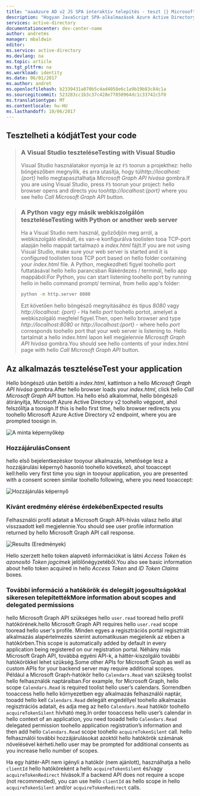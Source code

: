 ```yaml
---
title: "aaaAzure AD v2 JS SPA interaktív telepítés - teszt |} Microsoft Docs"
description: "Hogyan JavaScript SPA-alkalmazások Azure Active Directory-v2 végpontja hozzáférési jogkivonatok igénylő API meghívása"
services: active-directory
documentationcenter: dev-center-name
author: andretms
manager: mbaldwin
editor: 
ms.service: active-directory
ms.devlang: na
ms.topic: article
ms.tgt_pltfrm: na
ms.workload: identity
ms.date: 06/01/2017
ms.author: andret
ms.openlocfilehash: b2339431a070b5c4ad4058e6c1a9b19b83c84c1a
ms.sourcegitcommit: 523283cc1b3c37c428e77850964dc1c33742c5f0
ms.translationtype: MT
ms.contentlocale: hu-HU
ms.lasthandoff: 10/06/2017
---
```

## <a name="test-your-code"></a><span data-ttu-id="cd554-103">Tesztelheti a kódját</span><span class="sxs-lookup"><span data-stu-id="cd554-103">Test your code</span></span>

> ### <a name="testing-with-visual-studio"></a><span data-ttu-id="cd554-104">A Visual Studio tesztelése</span><span class="sxs-lookup"><span data-stu-id="cd554-104">Testing with Visual Studio</span></span>
> <span data-ttu-id="cd554-105">Visual Studio használatakor nyomja le az `F5` toorun a projekthez: hello böngészőben megnyílik, és arra utasítja, hogy túl*http://localhost: {port}* hello megtapasztalhatja *Microsoft Graph API hívása* gombra.</span><span class="sxs-lookup"><span data-stu-id="cd554-105">If you are using Visual Studio, press `F5` toorun your project: hello browser opens and directs you too*http://localhost:{port}* where you see hello *Call Microsoft Graph API* button.</span></span>

<p/><!-- -->

> ### <a name="testing-with-python-or-another-web-server"></a><span data-ttu-id="cd554-106">A Python vagy egy másik webkiszolgálón tesztelése</span><span class="sxs-lookup"><span data-stu-id="cd554-106">Testing with Python or another web server</span></span>
> <span data-ttu-id="cd554-107">Ha a Visual Studio nem használ, győződjön meg arról, a webkiszolgáló elindult, és van-e konfigurálva toolisten tooa TCP-port alapján hello mappát tartalmazó a *index.html* fájlt.</span><span class="sxs-lookup"><span data-stu-id="cd554-107">If you are not using Visual Studio, make sure your web server is started and it is configured toolisten tooa TCP port based on hello folder containing your *index.html* file.</span></span> <span data-ttu-id="cd554-108">A Python, megkezdheti figyel toohello port futtatásával hello hello parancsban Rákérdezés / terminál, hello app mappából:</span><span class="sxs-lookup"><span data-stu-id="cd554-108">For Python, you can start listening toohello port by running hello in hello command prompt/ terminal, from hello app's folder:</span></span>
> 
> ```bash
> python -m http.server 8080
> ```
>  <span data-ttu-id="cd554-109">Ezt követően hello böngésző megnyitásához és típus *8080* vagy *http://localhost: {port}* - Ha hello *port* toohello portot, amelyet a webkiszolgáló megfelel figyel.</span><span class="sxs-lookup"><span data-stu-id="cd554-109">Then, open hello browser and type *http://localhost:8080* or *http://localhost:{port}* - where hello *port* corresponds toohello port that your web server is listening to.</span></span> <span data-ttu-id="cd554-110">Hello tartalmát a hello index.html lapon kell megjelennie *Microsoft Graph API hívása* gombra.</span><span class="sxs-lookup"><span data-stu-id="cd554-110">You should see hello contents of your index.html page with hello *Call Microsoft Graph API* button.</span></span>

## <a name="test-your-application"></a><span data-ttu-id="cd554-111">Az alkalmazás tesztelése</span><span class="sxs-lookup"><span data-stu-id="cd554-111">Test your application</span></span>

<span data-ttu-id="cd554-112">Hello böngésző után betölti a *index.html*, kattintson a hello *Microsoft Graph API hívása* gombra.</span><span class="sxs-lookup"><span data-stu-id="cd554-112">After hello browser loads your *index.html*, click hello *Call Microsoft Graph API* button.</span></span> <span data-ttu-id="cd554-113">Ha hello első alkalommal, hello böngésző átirányítja, Microsoft Azure Active Directory v2 toohello végpont, ahol felszólítja a toosign.</span><span class="sxs-lookup"><span data-stu-id="cd554-113">If this is hello first time, hello browser redirects you toohello Microsoft Azure Active Directory v2 endpoint, where you are  prompted toosign in.</span></span>
 
![A minta képernyőkép](media/active-directory-singlepageapp-javascriptspa-test/javascriptspascreenshot1.png)


### <a name="consent"></a><span data-ttu-id="cd554-115">Hozzájárulás</span><span class="sxs-lookup"><span data-stu-id="cd554-115">Consent</span></span>
<span data-ttu-id="cd554-116">hello első bejelentkezéskor tooyour alkalmazás, lehetősége lesz a hozzájárulási képernyő hasonló toohello következő, ahol tooaccept kell:</span><span class="sxs-lookup"><span data-stu-id="cd554-116">hello very first time you sign in tooyour application, you are presented with a consent screen similar toohello following, where you need tooaccept:</span></span>

 ![Hozzájárulás képernyő](media/active-directory-singlepageapp-javascriptspa-test/javascriptspaconsent.png)


### <a name="expected-results"></a><span data-ttu-id="cd554-118">Kívánt eredmény elérése érdekében</span><span class="sxs-lookup"><span data-stu-id="cd554-118">Expected results</span></span>
<span data-ttu-id="cd554-119">Felhasználói profil adatait a Microsoft Graph API-hívás válasz hello által visszaadott kell megjelennie.</span><span class="sxs-lookup"><span data-stu-id="cd554-119">You should see user profile information returned by hello Microsoft Graph API call response.</span></span>
 
 ![Results (Eredmények)](media/active-directory-singlepageapp-javascriptspa-test/javascriptsparesults.png)

<span data-ttu-id="cd554-121">Hello szerzett hello token alapvető információkat is látni *Access Token* és *azonosító Token jogcímek* jelölőnégyzetéből.</span><span class="sxs-lookup"><span data-stu-id="cd554-121">You also see basic information about hello token acquired in hello *Access Token* and *ID Token Claims* boxes.</span></span>

<!--start-collapse-->
### <a name="more-information-about-scopes-and-delegated-permissions"></a><span data-ttu-id="cd554-122">További információ a hatókörök és delegált jogosultságokkal sikeresen telepítették</span><span class="sxs-lookup"><span data-stu-id="cd554-122">More information about scopes and delegated permissions</span></span>

<span data-ttu-id="cd554-123">hello Microsoft Graph API szükséges hello `user.read` tooread hello profil hatókörének.</span><span class="sxs-lookup"><span data-stu-id="cd554-123">hello Microsoft Graph API requires hello `user.read` scope tooread hello user's profile.</span></span> <span data-ttu-id="cd554-124">Minden egyes a regisztrációs portál regisztrált alkalmazás alapértelmezés szerint automatikusan megjelenik az ebben a hatókörben.</span><span class="sxs-lookup"><span data-stu-id="cd554-124">This scope is automatically added by default in every application being registered on our registration portal.</span></span> <span data-ttu-id="cd554-125">Néhány más Microsoft Graph API, továbbá egyéni API-k, a háttér-kiszolgáló további hatókörökkel lehet szükség.</span><span class="sxs-lookup"><span data-stu-id="cd554-125">Some other APIs for Microsoft Graph as well as custom APIs for your backend server may require additional scopes.</span></span> <span data-ttu-id="cd554-126">Például a Microsoft Graph-hatókör hello `Calendars.Read` van szükség toolist hello felhasználók naptáraiban.</span><span class="sxs-lookup"><span data-stu-id="cd554-126">For example, for Microsoft Graph, hello scope `Calendars.Read` is required toolist hello user’s calendars.</span></span> <span data-ttu-id="cd554-127">Sorrendben tooaccess hello hello környezetben egy alkalmazás felhasználói naptár, tooadd hello kell `Calendars.Read` delegált engedéllyel toohello alkalmazás regisztrációs adatait, és adja meg az hello `Calendars.Read` hatókör toohello `acquireTokenSilent` hívható meg.</span><span class="sxs-lookup"><span data-stu-id="cd554-127">In order tooaccess hello user’s calendar in hello context of an application, you need tooadd hello `Calendars.Read` delegated permission toohello application registration’s information and then add hello `Calendars.Read` scope toohello `acquireTokenSilent` call.</span></span> <span data-ttu-id="cd554-128">hello felhasználói további hozzájárulásokat azoktól hello hatókörök számának növelésével kérheti.</span><span class="sxs-lookup"><span data-stu-id="cd554-128">hello user may be prompted for additional consents as you increase hello number of scopes.</span></span>

<span data-ttu-id="cd554-129">Ha egy háttér-API nem igényli a hatókör (nem ajánlott), használhatja a hello `clientId` hello hatóköreként a hello `acquireTokenSilent` és/vagy `acquireTokenRedirect` hívások.</span><span class="sxs-lookup"><span data-stu-id="cd554-129">If a backend API does not require a scope (not recommended), you can use hello `clientId` as hello scope in hello `acquireTokenSilent` and/or `acquireTokenRedirect` calls.</span></span>

<!--end-collapse-->
